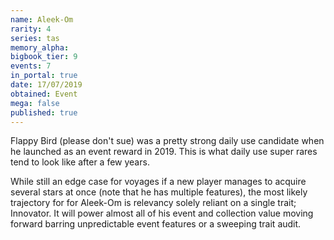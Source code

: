 ```yaml
---
name: Aleek-Om
rarity: 4
series: tas
memory_alpha:
bigbook_tier: 9
events: 7
in_portal: true
date: 17/07/2019
obtained: Event
mega: false
published: true
---
```


Flappy Bird (please don't sue) was a pretty strong daily use candidate when he launched as an event reward in 2019. This is what daily use super rares tend to look like after a few years.

While still an edge case for voyages if a new player manages to acquire several stars at once (note that he has multiple features), the most likely trajectory for for Aleek-Om is relevancy solely reliant on a single trait; Innovator. It will power almost all of his event and collection value moving forward barring unpredictable event features or a sweeping trait audit.
